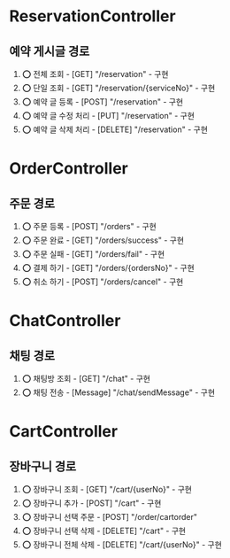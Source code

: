 # ReservationController
## 예약 게시글 경로
1. ⭕ 전체 조회         - [GET] "/reservation"                  - 구현
2. ⭕ 단일 조회         - [GET] "/reservation/{serviceNo}"      - 구현
3. ⭕ 예약 글 등록      - [POST] "/reservation"                 - 구현
5. ⭕ 예약 글 수정 처리 - [PUT] "/reservation"                  - 구현
6. ⭕ 예약 글 삭제 처리 - [DELETE] "/reservation"               - 구현

# OrderController
## 주문 경로
1. ⭕ 주문 등록         - [POST]  "/orders"                     - 구현
2. ⭕ 주문 완료         - [GET]   "/orders/success"             - 구현
3. ⭕ 주문 실패         - [GET]   "/orders/fail"                - 구현
4. ⭕ 결제 하기         - [GET]   "/orders/{ordersNo}"          - 구현
5. ⭕ 취소 하기         - [POST]  "/orders/cancel"              - 구현

# ChatController
## 채팅 경로
1. ⭕ 채팅방 조회           - [GET]        "/chat"              - 구현
2. ⭕ 채팅 전송             - [Message]    "/chat/sendMessage"  - 구현

# CartController
## 장바구니 경로
1. ⭕ 장바구니 조회             - [GET]      "/cart/{userNo}"   - 구현
2. ⭕ 장바구니 추가             - [POST]     "/cart"            - 구현
4. ⭕ 장바구니 선택 주문         - [POST]    "/order/cartorder"
3. ⭕ 장바구니 선택 삭제         - [DELETE]   "/cart"           - 구현
4. ⭕ 장바구니 전체 삭제         - [DELETE]   "/cart/{userNo}"  - 구현